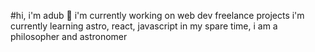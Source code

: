 #hi, i'm adub :wave:
i'm currently working on web dev freelance projects
i'm currently learning astro, react, javascript
in my spare time, i am a philosopher and astronomer


